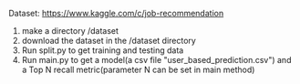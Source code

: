 Dataset: https://www.kaggle.com/c/job-recommendation
1. make a directory /dataset
2. download the dataset in the /dataset directory
3. Run split.py to get training and testing data
4. Run main.py to get a model(a csv file "user_based_prediction.csv") and a Top N recall metric(parameter N can be set in main method)
